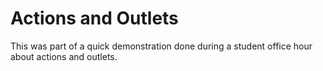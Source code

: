 # Actions and Outlets

This was part of a quick demonstration done during a student office hour about
actions and outlets.
